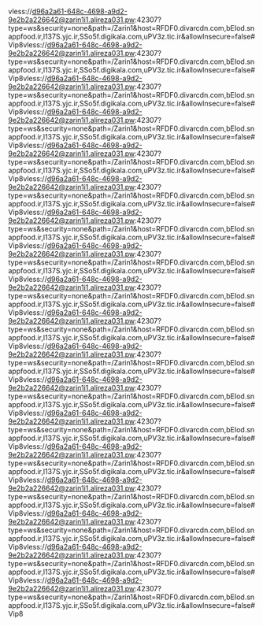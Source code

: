 vless://d96a2a61-648c-4698-a9d2-9e2b2a226642@zarin1i1.alireza031.pw:42307?type=ws&security=none&path=/Zarin1&host=RFDF0.divarcdn.com,bEIod.snappfood.ir,l137S.yjc.ir,SSo5f.digikala.com,uPV3z.tic.ir&allowInsecure=false#Vip8vless://d96a2a61-648c-4698-a9d2-9e2b2a226642@zarin1i1.alireza031.pw:42307?type=ws&security=none&path=/Zarin1&host=RFDF0.divarcdn.com,bEIod.snappfood.ir,l137S.yjc.ir,SSo5f.digikala.com,uPV3z.tic.ir&allowInsecure=false#Vip8vless://d96a2a61-648c-4698-a9d2-9e2b2a226642@zarin1i1.alireza031.pw:42307?type=ws&security=none&path=/Zarin1&host=RFDF0.divarcdn.com,bEIod.snappfood.ir,l137S.yjc.ir,SSo5f.digikala.com,uPV3z.tic.ir&allowInsecure=false#Vip8vless://d96a2a61-648c-4698-a9d2-9e2b2a226642@zarin1i1.alireza031.pw:42307?type=ws&security=none&path=/Zarin1&host=RFDF0.divarcdn.com,bEIod.snappfood.ir,l137S.yjc.ir,SSo5f.digikala.com,uPV3z.tic.ir&allowInsecure=false#Vip8vless://d96a2a61-648c-4698-a9d2-9e2b2a226642@zarin1i1.alireza031.pw:42307?type=ws&security=none&path=/Zarin1&host=RFDF0.divarcdn.com,bEIod.snappfood.ir,l137S.yjc.ir,SSo5f.digikala.com,uPV3z.tic.ir&allowInsecure=false#Vip8vless://d96a2a61-648c-4698-a9d2-9e2b2a226642@zarin1i1.alireza031.pw:42307?type=ws&security=none&path=/Zarin1&host=RFDF0.divarcdn.com,bEIod.snappfood.ir,l137S.yjc.ir,SSo5f.digikala.com,uPV3z.tic.ir&allowInsecure=false#Vip8vless://d96a2a61-648c-4698-a9d2-9e2b2a226642@zarin1i1.alireza031.pw:42307?type=ws&security=none&path=/Zarin1&host=RFDF0.divarcdn.com,bEIod.snappfood.ir,l137S.yjc.ir,SSo5f.digikala.com,uPV3z.tic.ir&allowInsecure=false#Vip8vless://d96a2a61-648c-4698-a9d2-9e2b2a226642@zarin1i1.alireza031.pw:42307?type=ws&security=none&path=/Zarin1&host=RFDF0.divarcdn.com,bEIod.snappfood.ir,l137S.yjc.ir,SSo5f.digikala.com,uPV3z.tic.ir&allowInsecure=false#Vip8vless://d96a2a61-648c-4698-a9d2-9e2b2a226642@zarin1i1.alireza031.pw:42307?type=ws&security=none&path=/Zarin1&host=RFDF0.divarcdn.com,bEIod.snappfood.ir,l137S.yjc.ir,SSo5f.digikala.com,uPV3z.tic.ir&allowInsecure=false#Vip8vless://d96a2a61-648c-4698-a9d2-9e2b2a226642@zarin1i1.alireza031.pw:42307?type=ws&security=none&path=/Zarin1&host=RFDF0.divarcdn.com,bEIod.snappfood.ir,l137S.yjc.ir,SSo5f.digikala.com,uPV3z.tic.ir&allowInsecure=false#Vip8vless://d96a2a61-648c-4698-a9d2-9e2b2a226642@zarin1i1.alireza031.pw:42307?type=ws&security=none&path=/Zarin1&host=RFDF0.divarcdn.com,bEIod.snappfood.ir,l137S.yjc.ir,SSo5f.digikala.com,uPV3z.tic.ir&allowInsecure=false#Vip8vless://d96a2a61-648c-4698-a9d2-9e2b2a226642@zarin1i1.alireza031.pw:42307?type=ws&security=none&path=/Zarin1&host=RFDF0.divarcdn.com,bEIod.snappfood.ir,l137S.yjc.ir,SSo5f.digikala.com,uPV3z.tic.ir&allowInsecure=false#Vip8vless://d96a2a61-648c-4698-a9d2-9e2b2a226642@zarin1i1.alireza031.pw:42307?type=ws&security=none&path=/Zarin1&host=RFDF0.divarcdn.com,bEIod.snappfood.ir,l137S.yjc.ir,SSo5f.digikala.com,uPV3z.tic.ir&allowInsecure=false#Vip8vless://d96a2a61-648c-4698-a9d2-9e2b2a226642@zarin1i1.alireza031.pw:42307?type=ws&security=none&path=/Zarin1&host=RFDF0.divarcdn.com,bEIod.snappfood.ir,l137S.yjc.ir,SSo5f.digikala.com,uPV3z.tic.ir&allowInsecure=false#Vip8vless://d96a2a61-648c-4698-a9d2-9e2b2a226642@zarin1i1.alireza031.pw:42307?type=ws&security=none&path=/Zarin1&host=RFDF0.divarcdn.com,bEIod.snappfood.ir,l137S.yjc.ir,SSo5f.digikala.com,uPV3z.tic.ir&allowInsecure=false#Vip8vless://d96a2a61-648c-4698-a9d2-9e2b2a226642@zarin1i1.alireza031.pw:42307?type=ws&security=none&path=/Zarin1&host=RFDF0.divarcdn.com,bEIod.snappfood.ir,l137S.yjc.ir,SSo5f.digikala.com,uPV3z.tic.ir&allowInsecure=false#Vip8vless://d96a2a61-648c-4698-a9d2-9e2b2a226642@zarin1i1.alireza031.pw:42307?type=ws&security=none&path=/Zarin1&host=RFDF0.divarcdn.com,bEIod.snappfood.ir,l137S.yjc.ir,SSo5f.digikala.com,uPV3z.tic.ir&allowInsecure=false#Vip8vless://d96a2a61-648c-4698-a9d2-9e2b2a226642@zarin1i1.alireza031.pw:42307?type=ws&security=none&path=/Zarin1&host=RFDF0.divarcdn.com,bEIod.snappfood.ir,l137S.yjc.ir,SSo5f.digikala.com,uPV3z.tic.ir&allowInsecure=false#Vip8
